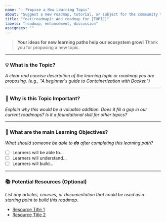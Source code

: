 ```yaml
---
name: "💡 Propose a New Learning Topic"
about: "Suggest a new roadmap, tutorial, or subject for the community to learn."
title: "feat(roadmap): Add roadmap for [TOPIC]"
labels: "roadmap, enhancement, discussion"
assignees: ""
---
```


> **Your ideas for new learning paths help our ecosystem grow!** Thank you for proposing a new topic.

---

### 💡 **What is the Topic?**

_A clear and concise description of the learning topic or roadmap you are proposing. (e.g., "A beginner's guide to Containerization with Docker.")_

---

### 🤔 **Why is this Topic Important?**

_Explain why this would be a valuable addition. Does it fill a gap in our current roadmaps? Is it a foundational skill for other topics?_

---

### 🎯 **What are the main Learning Objectives?**

_What should someone be able to **do** after completing this learning path?_

-   [ ] Learners will be able to...
-   [ ] Learners will understand...
-   [ ] Learners will build...

---

### 📚 **Potential Resources (Optional)**

_List any articles, courses, or documentation that could be used as a starting point to build this roadmap._

-   [Resource Title 1](https://example.com)
-   [Resource Title 2](https://example.com)

